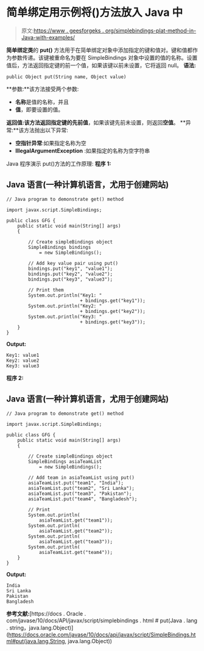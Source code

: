 # 简单绑定用示例将()方法放入 Java 中

> 原文:[https://www . geesforgeks . org/simplebindings-plat-method-in-Java-with-examples/](https://www.geeksforgeeks.org/simplebindings-put-method-in-java-with-examples/)

**简单绑定类**的 **put()** 方法用于在简单绑定对象中添加指定的键和值对。键和值都作为参数传递。该键被重命名为要在 SimpleBindings 对象中设置的值的名称。设置值后，方法返回指定键的前一个值，如果该键以前未设置，它将返回 null。
**语法:**

```
public Object put(String name, Object value)
```

**参数:**该方法接受两个参数:

*   **名称**是值的名称，并且
*   **值**，即要设置的值。

**返回值:**该方法返回指定键的**先前值**，如果该键先前未设置，则返回**空值**。
**异常:**该方法抛出以下异常:

*   **空指针异常**:如果指定名称为空
*   **IllegalArgumentException** :如果指定的名称为空字符串

Java 程序演示 put()方法的工作原理:
**程序 1:**

## Java 语言(一种计算机语言，尤用于创建网站)

```
// Java program to demonstrate get() method

import javax.script.SimpleBindings;

public class GFG {
    public static void main(String[] args)
    {

        // Create simpleBindings object
        SimpleBindings bindings
            = new SimpleBindings();

        // Add key value pair using put()
        bindings.put("key1", "value1");
        bindings.put("key2", "value2");
        bindings.put("key3", "value3");

        // Print them
        System.out.println("Key1: "
                           + bindings.get("key1"));
        System.out.println("Key2: "
                           + bindings.get("key2"));
        System.out.println("Key3: "
                           + bindings.get("key3"));
    }
}
```

**Output:** 

```
Key1: value1
Key2: value2
Key3: value3
```

**程序 2:**

## Java 语言(一种计算机语言，尤用于创建网站)

```
// Java program to demonstrate get() method

import javax.script.SimpleBindings;

public class GFG {
    public static void main(String[] args)
    {

        // Create simpleBindings object
        SimpleBindings asiaTeamList
            = new SimpleBindings();

        // Add team in asiaTeamList using put()
        asiaTeamList.put("team1", "India");
        asiaTeamList.put("team2", "Sri Lanka");
        asiaTeamList.put("team3", "Pakistan");
        asiaTeamList.put("team4", "Bangladesh");

        // Print
        System.out.println(
            asiaTeamList.get("team1"));
        System.out.println(
            asiaTeamList.get("team2"));
        System.out.println(
            asiaTeamList.get("team3"));
        System.out.println(
            asiaTeamList.get("team4"));
    }
}
```

**Output:** 

```
India
Sri Lanka
Pakistan
Bangladesh
```

**参考文献:**[https://docs . Oracle . com/javase/10/docs/API/javax/script/simplebindings . html # put(Java . lang . string，java.lang.Object)](https://docs.oracle.com/javase/10/docs/api/javax/script/SimpleBindings.html#put(java.lang.String, java.lang.Object))